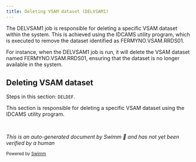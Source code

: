 ```yaml
---
title: Deleting VSAM dataset (DELVSAM1)
---
```

The DELVSAM1 job is responsible for deleting a specific VSAM dataset within the system. This is achieved using the IDCAMS utility program, which is executed to remove the dataset identified as FERMYNO.VSAM.RRDS01.

For instance, when the DELVSAM1 job is run, it will delete the VSAM dataset named FERMYNO.VSAM.RRDS01, ensuring that the dataset is no longer available in the system.

## Deleting VSAM dataset

Steps in this section: `DELDEF`.

This section is responsible for deleting a specific VSAM dataset using the IDCAMS utility program.

&nbsp;

*This is an auto-generated document by Swimm 🌊 and has not yet been verified by a human*

<SwmMeta version="3.0.0" repo-id="Z2l0aHViJTNBJTNBbWFpbmZyYW1lJTNBJTNBU3dpbW0tRGVtbw==" repo-name="mainframe"><sup>Powered by [Swimm](/)</sup></SwmMeta>
